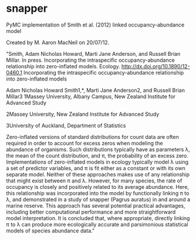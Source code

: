 snapper
=======

PyMC implementation of Smith et al. (2012) linked occupancy-abundance model

Created by M. Aaron MacNeil on 20/07/12.

"Smith, Adam Nicholas Howard, Marti Jane Anderson, and Russell Brian Millar. In press. Incorporating the intraspecific occupancy-abundance relationship into zero-inflated models. Ecology. http://dx.doi.org/10.1890/12-0460.1
Incorporating the intraspecific occupancy-abundance relationship into zero-inflated models

Adam Nicholas Howard Smith1,*, Marti Jane Anderson2, and Russell Brian Millar3
1Massey University, Albany Campus, New Zealand Institute for Advanced Study

2Massey University, New Zealand Institute for Advanced Study

3University of Auckland, Department of Statistics

Zero-inflated versions of standard distributions for count data are often required in order to account for excess zeros when modeling the abundance of organisms. Such distributions typically have as parameters λ, the mean of the count distribution, and π, the probability of an excess zero. Implementations of zero-inflated models in ecology typically model λ using a set of predictor variables, and π is fit either as a constant or with its own separate model. Neither of these approaches makes use of any relationship that might exist between π and λ. However, for many species, the rate of occupancy is closely and positively related to its average abundance. Here, this relationship was incorporated into the model by functionally linking π to λ, and demonstrated in a study of snapper (Pagrus auratus) in and around a marine reserve. This approach has several potential practical advantages, including better computational performance and more straightforward model interpretation. It is concluded that, where appropriate, directly linking π to λ can produce more ecologically accurate and parsimonious statistical models of species abundance data."